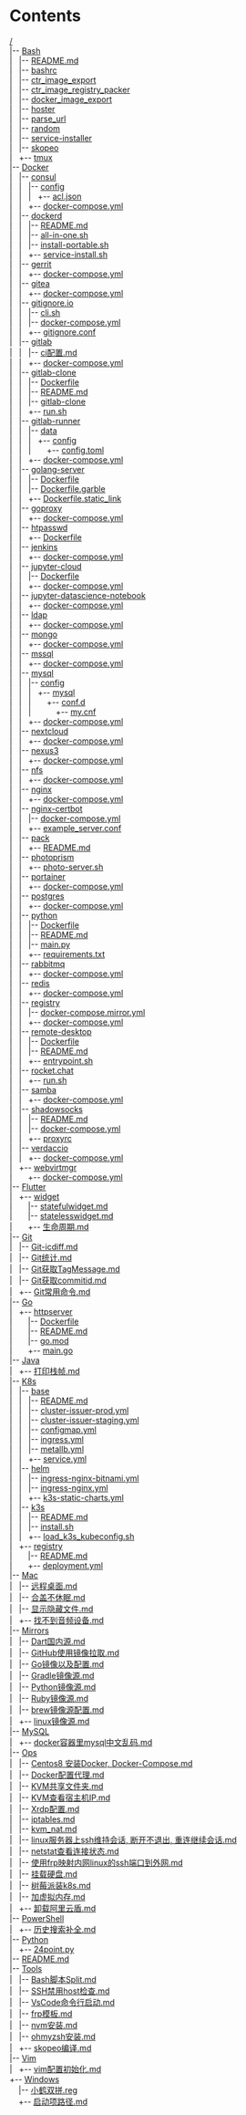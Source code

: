 # Contents
[/](.)  
|--&nbsp;[Bash](./Bash)  
|  &nbsp;|--&nbsp;[README.md](./Bash/README.md)  
|  &nbsp;|--&nbsp;[bashrc](./Bash/bashrc)  
|  &nbsp;|--&nbsp;[ctr_image_export](./Bash/ctr_image_export)  
|  &nbsp;|--&nbsp;[ctr_image_registry_packer](./Bash/ctr_image_registry_packer)  
|  &nbsp;|--&nbsp;[docker_image_export](./Bash/docker_image_export)  
|  &nbsp;|--&nbsp;[hoster](./Bash/hoster)  
|  &nbsp;|--&nbsp;[parse_url](./Bash/parse_url)  
|  &nbsp;|--&nbsp;[random](./Bash/random)  
|  &nbsp;|--&nbsp;[service-installer](./Bash/service-installer)  
|  &nbsp;|--&nbsp;[skopeo](./Bash/skopeo)  
|  &nbsp;+--&nbsp;[tmux](./Bash/tmux)  
|--&nbsp;[Docker](./Docker)  
|  &nbsp;|--&nbsp;[consul](./Docker/consul)  
|  &nbsp;|  &nbsp;|--&nbsp;[config](./Docker/consul/config)  
|  &nbsp;|  &nbsp;|  &nbsp;+--&nbsp;[acl.json](./Docker/consul/config/acl.json)  
|  &nbsp;|  &nbsp;+--&nbsp;[docker-compose.yml](./Docker/consul/docker-compose.yml)  
|  &nbsp;|--&nbsp;[dockerd](./Docker/dockerd)  
|  &nbsp;|  &nbsp;|--&nbsp;[README.md](./Docker/dockerd/README.md)  
|  &nbsp;|  &nbsp;|--&nbsp;[all-in-one.sh](./Docker/dockerd/all-in-one.sh)  
|  &nbsp;|  &nbsp;|--&nbsp;[install-portable.sh](./Docker/dockerd/install-portable.sh)  
|  &nbsp;|  &nbsp;+--&nbsp;[service-install.sh](./Docker/dockerd/service-install.sh)  
|  &nbsp;|--&nbsp;[gerrit](./Docker/gerrit)  
|  &nbsp;|  &nbsp;+--&nbsp;[docker-compose.yml](./Docker/gerrit/docker-compose.yml)  
|  &nbsp;|--&nbsp;[gitea](./Docker/gitea)  
|  &nbsp;|  &nbsp;+--&nbsp;[docker-compose.yml](./Docker/gitea/docker-compose.yml)  
|  &nbsp;|--&nbsp;[gitignore.io](./Docker/gitignore.io)  
|  &nbsp;|  &nbsp;|--&nbsp;[cli.sh](./Docker/gitignore.io/cli.sh)  
|  &nbsp;|  &nbsp;|--&nbsp;[docker-compose.yml](./Docker/gitignore.io/docker-compose.yml)  
|  &nbsp;|  &nbsp;+--&nbsp;[gitignore.conf](./Docker/gitignore.io/gitignore.conf)  
|  &nbsp;|--&nbsp;[gitlab](./Docker/gitlab)  
|  &nbsp;|  &nbsp;|--&nbsp;[ci配置.md](./Docker/gitlab/ci配置.md)  
|  &nbsp;|  &nbsp;+--&nbsp;[docker-compose.yml](./Docker/gitlab/docker-compose.yml)  
|  &nbsp;|--&nbsp;[gitlab-clone](./Docker/gitlab-clone)  
|  &nbsp;|  &nbsp;|--&nbsp;[Dockerfile](./Docker/gitlab-clone/Dockerfile)  
|  &nbsp;|  &nbsp;|--&nbsp;[README.md](./Docker/gitlab-clone/README.md)  
|  &nbsp;|  &nbsp;|--&nbsp;[gitlab-clone](./Docker/gitlab-clone/gitlab-clone)  
|  &nbsp;|  &nbsp;+--&nbsp;[run.sh](./Docker/gitlab-clone/run.sh)  
|  &nbsp;|--&nbsp;[gitlab-runner](./Docker/gitlab-runner)  
|  &nbsp;|  &nbsp;|--&nbsp;[data](./Docker/gitlab-runner/data)  
|  &nbsp;|  &nbsp;|  &nbsp;+--&nbsp;[config](./Docker/gitlab-runner/data/config)  
|  &nbsp;|  &nbsp;|  &nbsp;&nbsp;&nbsp;&nbsp;&nbsp;+--&nbsp;[config.toml](./Docker/gitlab-runner/data/config/config.toml)  
|  &nbsp;|  &nbsp;+--&nbsp;[docker-compose.yml](./Docker/gitlab-runner/docker-compose.yml)  
|  &nbsp;|--&nbsp;[golang-server](./Docker/golang-server)  
|  &nbsp;|  &nbsp;|--&nbsp;[Dockerfile](./Docker/golang-server/Dockerfile)  
|  &nbsp;|  &nbsp;|--&nbsp;[Dockerfile.garble](./Docker/golang-server/Dockerfile.garble)  
|  &nbsp;|  &nbsp;+--&nbsp;[Dockerfile.static_link](./Docker/golang-server/Dockerfile.static_link)  
|  &nbsp;|--&nbsp;[goproxy](./Docker/goproxy)  
|  &nbsp;|  &nbsp;+--&nbsp;[docker-compose.yml](./Docker/goproxy/docker-compose.yml)  
|  &nbsp;|--&nbsp;[htpasswd](./Docker/htpasswd)  
|  &nbsp;|  &nbsp;+--&nbsp;[Dockerfile](./Docker/htpasswd/Dockerfile)  
|  &nbsp;|--&nbsp;[jenkins](./Docker/jenkins)  
|  &nbsp;|  &nbsp;+--&nbsp;[docker-compose.yml](./Docker/jenkins/docker-compose.yml)  
|  &nbsp;|--&nbsp;[jupyter-cloud](./Docker/jupyter-cloud)  
|  &nbsp;|  &nbsp;|--&nbsp;[Dockerfile](./Docker/jupyter-cloud/Dockerfile)  
|  &nbsp;|  &nbsp;+--&nbsp;[docker-compose.yml](./Docker/jupyter-cloud/docker-compose.yml)  
|  &nbsp;|--&nbsp;[jupyter-datascience-notebook](./Docker/jupyter-datascience-notebook)  
|  &nbsp;|  &nbsp;+--&nbsp;[docker-compose.yml](./Docker/jupyter-datascience-notebook/docker-compose.yml)  
|  &nbsp;|--&nbsp;[ldap](./Docker/ldap)  
|  &nbsp;|  &nbsp;+--&nbsp;[docker-compose.yml](./Docker/ldap/docker-compose.yml)  
|  &nbsp;|--&nbsp;[mongo](./Docker/mongo)  
|  &nbsp;|  &nbsp;+--&nbsp;[docker-compose.yml](./Docker/mongo/docker-compose.yml)  
|  &nbsp;|--&nbsp;[mssql](./Docker/mssql)  
|  &nbsp;|  &nbsp;+--&nbsp;[docker-compose.yml](./Docker/mssql/docker-compose.yml)  
|  &nbsp;|--&nbsp;[mysql](./Docker/mysql)  
|  &nbsp;|  &nbsp;|--&nbsp;[config](./Docker/mysql/config)  
|  &nbsp;|  &nbsp;|  &nbsp;+--&nbsp;[mysql](./Docker/mysql/config/mysql)  
|  &nbsp;|  &nbsp;|  &nbsp;&nbsp;&nbsp;&nbsp;&nbsp;+--&nbsp;[conf.d](./Docker/mysql/config/mysql/conf.d)  
|  &nbsp;|  &nbsp;|  &nbsp;&nbsp;&nbsp;&nbsp;&nbsp;&nbsp;&nbsp;&nbsp;&nbsp;+--&nbsp;[my.cnf](./Docker/mysql/config/mysql/conf.d/my.cnf)  
|  &nbsp;|  &nbsp;+--&nbsp;[docker-compose.yml](./Docker/mysql/docker-compose.yml)  
|  &nbsp;|--&nbsp;[nextcloud](./Docker/nextcloud)  
|  &nbsp;|  &nbsp;+--&nbsp;[docker-compose.yml](./Docker/nextcloud/docker-compose.yml)  
|  &nbsp;|--&nbsp;[nexus3](./Docker/nexus3)  
|  &nbsp;|  &nbsp;+--&nbsp;[docker-compose.yml](./Docker/nexus3/docker-compose.yml)  
|  &nbsp;|--&nbsp;[nfs](./Docker/nfs)  
|  &nbsp;|  &nbsp;+--&nbsp;[docker-compose.yml](./Docker/nfs/docker-compose.yml)  
|  &nbsp;|--&nbsp;[nginx](./Docker/nginx)  
|  &nbsp;|  &nbsp;+--&nbsp;[docker-compose.yml](./Docker/nginx/docker-compose.yml)  
|  &nbsp;|--&nbsp;[nginx-certbot](./Docker/nginx-certbot)  
|  &nbsp;|  &nbsp;|--&nbsp;[docker-compose.yml](./Docker/nginx-certbot/docker-compose.yml)  
|  &nbsp;|  &nbsp;+--&nbsp;[example_server.conf](./Docker/nginx-certbot/example_server.conf)  
|  &nbsp;|--&nbsp;[pack](./Docker/pack)  
|  &nbsp;|  &nbsp;+--&nbsp;[README.md](./Docker/pack/README.md)  
|  &nbsp;|--&nbsp;[photoprism](./Docker/photoprism)  
|  &nbsp;|  &nbsp;+--&nbsp;[photo-server.sh](./Docker/photoprism/photo-server.sh)  
|  &nbsp;|--&nbsp;[portainer](./Docker/portainer)  
|  &nbsp;|  &nbsp;+--&nbsp;[docker-compose.yml](./Docker/portainer/docker-compose.yml)  
|  &nbsp;|--&nbsp;[postgres](./Docker/postgres)  
|  &nbsp;|  &nbsp;+--&nbsp;[docker-compose.yml](./Docker/postgres/docker-compose.yml)  
|  &nbsp;|--&nbsp;[python](./Docker/python)  
|  &nbsp;|  &nbsp;|--&nbsp;[Dockerfile](./Docker/python/Dockerfile)  
|  &nbsp;|  &nbsp;|--&nbsp;[README.md](./Docker/python/README.md)  
|  &nbsp;|  &nbsp;|--&nbsp;[main.py](./Docker/python/main.py)  
|  &nbsp;|  &nbsp;+--&nbsp;[requirements.txt](./Docker/python/requirements.txt)  
|  &nbsp;|--&nbsp;[rabbitmq](./Docker/rabbitmq)  
|  &nbsp;|  &nbsp;+--&nbsp;[docker-compose.yml](./Docker/rabbitmq/docker-compose.yml)  
|  &nbsp;|--&nbsp;[redis](./Docker/redis)  
|  &nbsp;|  &nbsp;+--&nbsp;[docker-compose.yml](./Docker/redis/docker-compose.yml)  
|  &nbsp;|--&nbsp;[registry](./Docker/registry)  
|  &nbsp;|  &nbsp;|--&nbsp;[docker-compose.mirror.yml](./Docker/registry/docker-compose.mirror.yml)  
|  &nbsp;|  &nbsp;+--&nbsp;[docker-compose.yml](./Docker/registry/docker-compose.yml)  
|  &nbsp;|--&nbsp;[remote-desktop](./Docker/remote-desktop)  
|  &nbsp;|  &nbsp;|--&nbsp;[Dockerfile](./Docker/remote-desktop/Dockerfile)  
|  &nbsp;|  &nbsp;|--&nbsp;[README.md](./Docker/remote-desktop/README.md)  
|  &nbsp;|  &nbsp;+--&nbsp;[entrypoint.sh](./Docker/remote-desktop/entrypoint.sh)  
|  &nbsp;|--&nbsp;[rocket.chat](./Docker/rocket.chat)  
|  &nbsp;|  &nbsp;+--&nbsp;[run.sh](./Docker/rocket.chat/run.sh)  
|  &nbsp;|--&nbsp;[samba](./Docker/samba)  
|  &nbsp;|  &nbsp;+--&nbsp;[docker-compose.yml](./Docker/samba/docker-compose.yml)  
|  &nbsp;|--&nbsp;[shadowsocks](./Docker/shadowsocks)  
|  &nbsp;|  &nbsp;|--&nbsp;[README.md](./Docker/shadowsocks/README.md)  
|  &nbsp;|  &nbsp;|--&nbsp;[docker-compose.yml](./Docker/shadowsocks/docker-compose.yml)  
|  &nbsp;|  &nbsp;+--&nbsp;[proxyrc](./Docker/shadowsocks/proxyrc)  
|  &nbsp;|--&nbsp;[verdaccio](./Docker/verdaccio)  
|  &nbsp;|  &nbsp;+--&nbsp;[docker-compose.yml](./Docker/verdaccio/docker-compose.yml)  
|  &nbsp;+--&nbsp;[webvirtmgr](./Docker/webvirtmgr)  
|  &nbsp;&nbsp;&nbsp;&nbsp;&nbsp;+--&nbsp;[docker-compose.yml](./Docker/webvirtmgr/docker-compose.yml)  
|--&nbsp;[Flutter](./Flutter)  
|  &nbsp;+--&nbsp;[widget](./Flutter/widget)  
|  &nbsp;&nbsp;&nbsp;&nbsp;&nbsp;|--&nbsp;[statefulwidget.md](./Flutter/widget/statefulwidget.md)  
|  &nbsp;&nbsp;&nbsp;&nbsp;&nbsp;|--&nbsp;[statelesswidget.md](./Flutter/widget/statelesswidget.md)  
|  &nbsp;&nbsp;&nbsp;&nbsp;&nbsp;+--&nbsp;[生命周期.md](./Flutter/widget/生命周期.md)  
|--&nbsp;[Git](./Git)  
|  &nbsp;|--&nbsp;[Git-icdiff.md](./Git/Git-icdiff.md)  
|  &nbsp;|--&nbsp;[Git统计.md](./Git/Git统计.md)  
|  &nbsp;|--&nbsp;[Git获取TagMessage.md](./Git/Git获取TagMessage.md)  
|  &nbsp;|--&nbsp;[Git获取commitid.md](./Git/Git获取commitid.md)  
|  &nbsp;+--&nbsp;[Git常用命令.md](./Git/Git常用命令.md)  
|--&nbsp;[Go](./Go)  
|  &nbsp;+--&nbsp;[httpserver](./Go/httpserver)  
|  &nbsp;&nbsp;&nbsp;&nbsp;&nbsp;|--&nbsp;[Dockerfile](./Go/httpserver/Dockerfile)  
|  &nbsp;&nbsp;&nbsp;&nbsp;&nbsp;|--&nbsp;[README.md](./Go/httpserver/README.md)  
|  &nbsp;&nbsp;&nbsp;&nbsp;&nbsp;|--&nbsp;[go.mod](./Go/httpserver/go.mod)  
|  &nbsp;&nbsp;&nbsp;&nbsp;&nbsp;+--&nbsp;[main.go](./Go/httpserver/main.go)  
|--&nbsp;[Java](./Java)  
|  &nbsp;+--&nbsp;[打印栈帧.md](./Java/打印栈帧.md)  
|--&nbsp;[K8s](./K8s)  
|  &nbsp;|--&nbsp;[base](./K8s/base)  
|  &nbsp;|  &nbsp;|--&nbsp;[README.md](./K8s/base/README.md)  
|  &nbsp;|  &nbsp;|--&nbsp;[cluster-issuer-prod.yml](./K8s/base/cluster-issuer-prod.yml)  
|  &nbsp;|  &nbsp;|--&nbsp;[cluster-issuer-staging.yml](./K8s/base/cluster-issuer-staging.yml)  
|  &nbsp;|  &nbsp;|--&nbsp;[configmap.yml](./K8s/base/configmap.yml)  
|  &nbsp;|  &nbsp;|--&nbsp;[ingress.yml](./K8s/base/ingress.yml)  
|  &nbsp;|  &nbsp;|--&nbsp;[metallb.yml](./K8s/base/metallb.yml)  
|  &nbsp;|  &nbsp;+--&nbsp;[service.yml](./K8s/base/service.yml)  
|  &nbsp;|--&nbsp;[helm](./K8s/helm)  
|  &nbsp;|  &nbsp;|--&nbsp;[ingress-nginx-bitnami.yml](./K8s/helm/ingress-nginx-bitnami.yml)  
|  &nbsp;|  &nbsp;|--&nbsp;[ingress-nginx.yml](./K8s/helm/ingress-nginx.yml)  
|  &nbsp;|  &nbsp;+--&nbsp;[k3s-static-charts.yml](./K8s/helm/k3s-static-charts.yml)  
|  &nbsp;|--&nbsp;[k3s](./K8s/k3s)  
|  &nbsp;|  &nbsp;|--&nbsp;[README.md](./K8s/k3s/README.md)  
|  &nbsp;|  &nbsp;|--&nbsp;[install.sh](./K8s/k3s/install.sh)  
|  &nbsp;|  &nbsp;+--&nbsp;[load_k3s_kubeconfig.sh](./K8s/k3s/load_k3s_kubeconfig.sh)  
|  &nbsp;+--&nbsp;[registry](./K8s/registry)  
|  &nbsp;&nbsp;&nbsp;&nbsp;&nbsp;|--&nbsp;[README.md](./K8s/registry/README.md)  
|  &nbsp;&nbsp;&nbsp;&nbsp;&nbsp;+--&nbsp;[deployment.yml](./K8s/registry/deployment.yml)  
|--&nbsp;[Mac](./Mac)  
|  &nbsp;|--&nbsp;[远程桌面.md](./Mac/远程桌面.md)  
|  &nbsp;|--&nbsp;[合盖不休眠.md](./Mac/合盖不休眠.md)  
|  &nbsp;|--&nbsp;[显示隐藏文件.md](./Mac/显示隐藏文件.md)  
|  &nbsp;+--&nbsp;[找不到音频设备.md](./Mac/找不到音频设备.md)  
|--&nbsp;[Mirrors](./Mirrors)  
|  &nbsp;|--&nbsp;[Dart国内源.md](./Mirrors/Dart国内源.md)  
|  &nbsp;|--&nbsp;[GitHub使用镜像拉取.md](./Mirrors/GitHub使用镜像拉取.md)  
|  &nbsp;|--&nbsp;[Go镜像以及配置.md](./Mirrors/Go镜像以及配置.md)  
|  &nbsp;|--&nbsp;[Gradle镜像源.md](./Mirrors/Gradle镜像源.md)  
|  &nbsp;|--&nbsp;[Python镜像源.md](./Mirrors/Python镜像源.md)  
|  &nbsp;|--&nbsp;[Ruby镜像源.md](./Mirrors/Ruby镜像源.md)  
|  &nbsp;|--&nbsp;[brew镜像源配置.md](./Mirrors/brew镜像源配置.md)  
|  &nbsp;+--&nbsp;[linux镜像源.md](./Mirrors/linux镜像源.md)  
|--&nbsp;[MySQL](./MySQL)  
|  &nbsp;+--&nbsp;[docker容器里mysql中文乱码.md](./MySQL/docker容器里mysql中文乱码.md)  
|--&nbsp;[Ops](./Ops)  
|  &nbsp;|--&nbsp;[Centos8 安装Docker, Docker-Compose.md](./Ops/Centos8\%20安装Docker,\%20Docker-Compose.md)  
|  &nbsp;|--&nbsp;[Docker配置代理.md](./Ops/Docker配置代理.md)  
|  &nbsp;|--&nbsp;[KVM共享文件夹.md](./Ops/KVM共享文件夹.md)  
|  &nbsp;|--&nbsp;[KVM查看宿主机IP.md](./Ops/KVM查看宿主机IP.md)  
|  &nbsp;|--&nbsp;[Xrdp配置.md](./Ops/Xrdp配置.md)  
|  &nbsp;|--&nbsp;[iptables.md](./Ops/iptables.md)  
|  &nbsp;|--&nbsp;[kvm_nat.md](./Ops/kvm_nat.md)  
|  &nbsp;|--&nbsp;[linux服务器上ssh维持会话, 断开不退出, 重连继续会话.md](./Ops/linux服务器上ssh维持会话,\%20断开不退出,\%20重连继续会话.md)  
|  &nbsp;|--&nbsp;[netstat查看连接状态.md](./Ops/netstat查看连接状态.md)  
|  &nbsp;|--&nbsp;[使用frp映射内网linux的ssh端口到外网.md](./Ops/使用frp映射内网linux的ssh端口到外网.md)  
|  &nbsp;|--&nbsp;[挂载硬盘.md](./Ops/挂载硬盘.md)  
|  &nbsp;|--&nbsp;[树莓派装k8s.md](./Ops/树莓派装k8s.md)  
|  &nbsp;|--&nbsp;[加虚拟内存.md](./Ops/加虚拟内存.md)  
|  &nbsp;+--&nbsp;[卸载阿里云盾.md](./Ops/卸载阿里云盾.md)  
|--&nbsp;[PowerShell](./PowerShell)  
|  &nbsp;+--&nbsp;[历史搜索补全.md](./PowerShell/历史搜索补全.md)  
|--&nbsp;[Python](./Python)  
|  &nbsp;+--&nbsp;[24point.py](./Python/24point.py)  
|--&nbsp;[README.md](./README.md)  
|--&nbsp;[Tools](./Tools)  
|  &nbsp;|--&nbsp;[Bash脚本Split.md](./Tools/Bash脚本Split.md)  
|  &nbsp;|--&nbsp;[SSH禁用host检查.md](./Tools/SSH禁用host检查.md)  
|  &nbsp;|--&nbsp;[VsCode命令行启动.md](./Tools/VsCode命令行启动.md)  
|  &nbsp;|--&nbsp;[frp模板.md](./Tools/frp模板.md)  
|  &nbsp;|--&nbsp;[nvm安装.md](./Tools/nvm安装.md)  
|  &nbsp;|--&nbsp;[ohmyzsh安装.md](./Tools/ohmyzsh安装.md)  
|  &nbsp;+--&nbsp;[skopeo编译.md](./Tools/skopeo编译.md)  
|--&nbsp;[Vim](./Vim)  
|  &nbsp;+--&nbsp;[vim配置初始化.md](./Vim/vim配置初始化.md)  
+--&nbsp;[Windows](./Windows)  
&nbsp;&nbsp;&nbsp;&nbsp;|--&nbsp;[小鹤双拼.reg](./Windows/小鹤双拼.reg)  
&nbsp;&nbsp;&nbsp;&nbsp;+--&nbsp;[启动项路径.md](./Windows/启动项路径.md)  
